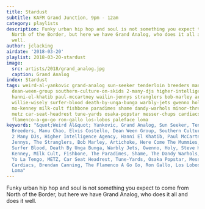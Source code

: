 ```yaml
---
title: Stardust
subtitle: KAFM Grand Junction, 9pm - 12am
category: playlists
description: Funky urban hip hop and soul is not something you expect to come from
  North of the Border, but here we have Grand Analog, who does it all and does it
  well.
author: jclacking
airdate: '2018-03-20'
playlist: 2018-03-20-stardust
image:
  src: artists/2018/grand_analog.jpg
  caption: Grand Analog
index: Stardust
tags: weird-al-yankovic grand-analog sun-seeker tenderloin breeders manu-chao elvis-costello
  dean-ween-group southern-culture-on-skids 2-many-djs higher-intelligence-agency
  hanni-el-khatib paul-mccartney wailin-jennys stranglers bob-marley artichoke here-come-mummies
  willie-wisely surfer-blood death-by-unga-bunga warbly-jets gwenno holy steve-hancoff
  mo-kenney milk-cult fishbone paradimes shame dandy-warhols minor-threat yo-la-tengo
  metz car-seat-headrest tune-yards osaka-popstar messer-chups cardiacs brendan-canning
  flamenco-a-go-go ron-gallo los-lobos paleface loma
keywords: "&quot;Weird Al&quot; Yankovic, Grand Analog, Sun Seeker, Tenderloin, The
  Breeders, Manu Chao, Elvis Costello, Dean Ween Group, Southern Culture On The Skids,
  2 Many DJs, Higher Intelligence Agency, Hanni El Khatib, Paul McCartney, The Wailin&#39;
  Jennys, The Stranglers, Bob Marley, Artichoke, Here Come The Mummies, Willie Wisely,
  Surfer Blood, Death By Unga Bunga, Warbly Jets, Gwenno, Holy, Steve Hancoff, Mo
  Kenney, Milk Cult, Fishbone, The Paradimes, Shame, The Dandy Warhols, Minor Threat,
  Yo La Tengo, METZ, Car Seat Headrest, Tune-Yards, Osaka Popstar, Messer Chups, The
  Cardiacs, Brendan Canning, The Flamenco A Go Go, Ron Gallo, Los Lobos, Paleface,
  Loma"
---
```

Funky urban hip hop and soul is not something you expect to come from North of the Border, but here we have Grand Analog, who does it all and does it well.
